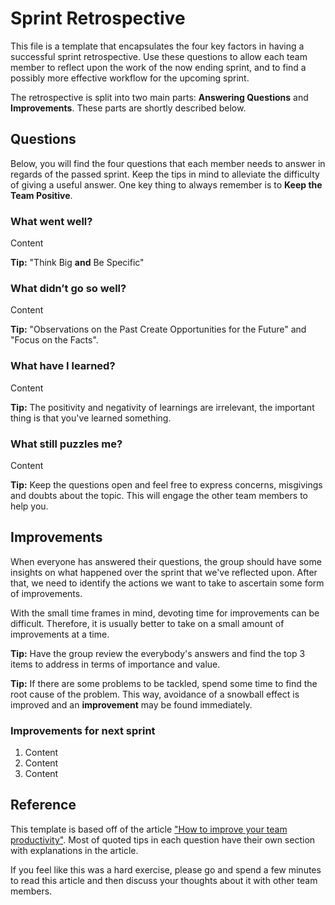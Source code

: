 # Sprint Retrospective

This file is a template that encapsulates the four key factors in having a successful sprint retrospective. Use these questions to allow each team member to reflect upon the work of the now ending sprint, and to find a possibly more effective workflow for the upcoming sprint.

The retrospective is split into two main parts: **Answering Questions** and **Improvements**. These parts are shortly described below.

## Questions

Below, you will find the four questions that each member needs to answer in regards of the passed sprint. Keep the tips in mind to alleviate the difficulty of giving a useful answer. One key thing to always remember is to **Keep the Team Positive**.

### What went well?

Content

**Tip:** "Think Big **and** Be Specific"

### What didn’t go so well?

Content

**Tip:** "Observations on the Past Create Opportunities for the Future" and "Focus on the Facts".

### What have I learned?

Content

**Tip:** The positivity and negativity of learnings are irrelevant, the important thing is that you've learned something.

### What still puzzles me?

Content

**Tip:** Keep the questions open and feel free to express concerns, misgivings and doubts about the topic. This will engage the other team members to help you.

## Improvements

When everyone has answered their questions, the group should have some insights on what happened over the sprint that we've reflected upon. After that, we need to identify the actions we want to take to ascertain some form of improvements.

With the small time frames in mind, devoting time for improvements can be difficult. Therefore, it is usually better to take on a small amount of improvements at a time.

**Tip:** Have the group review the everybody's answers and find the top 3 items to address in terms of importance and value.

**Tip:** If there are some problems to be tackled, spend some time to find the root cause of the problem. This way, avoidance of a snowball effect is improved and an **improvement** may be found immediately.

### Improvements for next sprint

1. Content
1. Content
1. Content

## Reference

This template is based off of the article ["How to improve your team productivity"](https://dzone.com/articles/%E2%80%9C-4-questions%E2%80%9D-retrospective). Most of quoted tips in each question have their own section with explanations in the article.

If you feel like this was a hard exercise, please go and spend a few minutes to read this article and then discuss your thoughts about it with other team members.